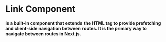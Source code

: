 # <Link> Link Component

#### <Link> is a built-in component that extends the HTML <a> tag to provide prefetching and client-side navigation between routes. It is the primary way to navigate between routes in Next.js.